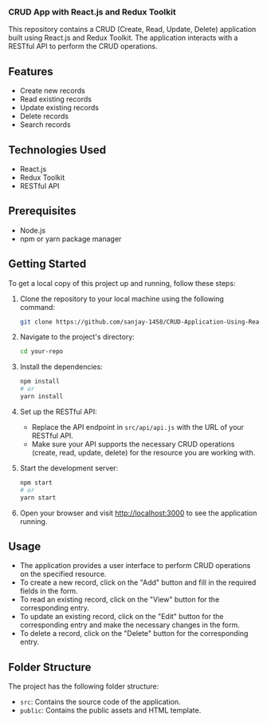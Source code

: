 ### CRUD App with React.js and Redux Toolkit

This repository contains a CRUD (Create, Read, Update, Delete) application built using React.js and Redux Toolkit. The application interacts with a RESTful API to perform the CRUD operations.

## Features

- Create new records
- Read existing records
- Update existing records
- Delete records
- Search records

## Technologies Used

- React.js
- Redux Toolkit
- RESTful API

## Prerequisites

- Node.js
- npm or yarn package manager

## Getting Started

To get a local copy of this project up and running, follow these steps:

1. Clone the repository to your local machine using the following command:

   ```bash
   git clone https://github.com/sanjay-1458/CRUD-Application-Using-React.js.git
   ```

2. Navigate to the project's directory:

   ```bash
   cd your-repo
   ```

3. Install the dependencies:

   ```bash
   npm install
   # or
   yarn install
   ```

4. Set up the RESTful API:

   - Replace the API endpoint in `src/api/api.js` with the URL of your RESTful API.
   - Make sure your API supports the necessary CRUD operations (create, read, update, delete) for the resource you are working with.

5. Start the development server:

   ```bash
   npm start
   # or
   yarn start
   ```

6. Open your browser and visit [http://localhost:3000](http://localhost:3000) to see the application running.

## Usage

- The application provides a user interface to perform CRUD operations on the specified resource.
- To create a new record, click on the "Add" button and fill in the required fields in the form.
- To read an existing record, click on the "View" button for the corresponding entry.
- To update an existing record, click on the "Edit" button for the corresponding entry and make the necessary changes in the form.
- To delete a record, click on the "Delete" button for the corresponding entry.

## Folder Structure

The project has the following folder structure:

- `src`: Contains the source code of the application.
- `public`: Contains the public assets and HTML template.
